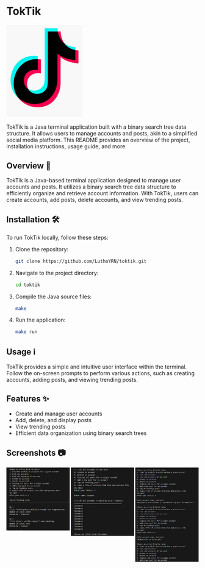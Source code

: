 # TokTik 

<img src="images/image.png" alt="TokTik Screenshot" width="200">

TokTik is a Java terminal application built with a binary search tree data structure. It allows users to manage accounts and posts, akin to a simplified social media platform. This README provides an overview of the project, installation instructions, usage guide, and more.

## Overview 🚀

TokTik is a Java-based terminal application designed to manage user accounts and posts. It utilizes a binary search tree data structure to efficiently organize and retrieve account information. With TokTik, users can create accounts, add posts, delete accounts, and view trending posts.

## Installation 🛠️

To run TokTik locally, follow these steps:

1. Clone the repository:
    ```bash
    git clone https://github.com/LuthoYRN/toktik.git
    ```
2. Navigate to the project directory:
    ```bash
    cd toktik
    ```
3. Compile the Java source files:
    ```bash
    make
    ```
4. Run the application:
    ```bash
    make run
    ```

## Usage ℹ️

TokTik provides a simple and intuitive user interface within the terminal. Follow the on-screen prompts to perform various actions, such as creating accounts, adding posts, and viewing trending posts.

## Features ✨

- Create and manage user accounts
- Add, delete, and display posts
- View trending posts
- Efficient data organization using binary search trees

## Screenshots 📷
<div style = "display: flex;flex-direction: row;justify-content: space-between;">
    <img src="images/screenshot.png" alt="TokTik Screenshot" height = 100% width="33%">
    <img src="images/screenshot2.png" alt="TokTik Screenshot" height = 100% width="33%">
    <img src="images/screenshot3.png" alt="TokTik Screenshot" height = 100% width="33%">
</div>

